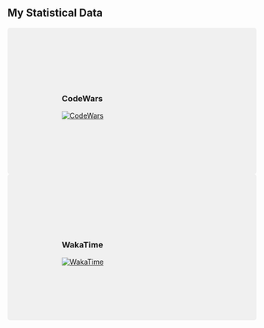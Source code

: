 ## My Statistical Data

<div style="background-color: #f0f0f0; padding: 110px; border-radius: 5px;">
  <h3>CodeWars</h3>
  <a href="https://www.codewars.com/users/MaksSaga">
    <img src="https://www.codewars.com/users/MaksSaga/badges/large" alt="CodeWars">
  </a>
</div>

<div style="background-color: #f0f0f0; padding: 110px; border-radius: 5px;">
  <h3>WakaTime</h3>
  <a href="https://wakatime.com/@62291186-661f-420c-879f-8bc06bb547b3">
    <img src="https://wakatime.com/badge/user/62291186-661f-420c-879f-8bc06bb547b3.svg" alt="WakaTime">
  </a>
</div>
